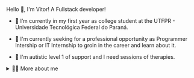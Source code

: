 <!-- Presentation -->
<p>
  Hello 👋, I'm Vitor! A Fullstack developer! 

  - 🌱 I’m currently in my first year as college student at the UTFPR - Universidade Tecnológica Federal do Paraná.

  - 🔭 I'm currently seeking for a professional opportunity as Programmer Intership or IT Internship to groin in the career and learn about it.

  - 🧩 I'm autistic level 1 of support and I need sessions of therapies. 
</p>
<!-- Dropdown -->
<details>
  <summary>👨‍💻 More about me</summary>

  - 💬 I'm 19 years old, currently living in Guarapuava, Paraná, Brazil. I have intermediary English, basic Japanese and I've experience with SQL, HTML/CSS, PHP and Database. I'm studying Javascript and GIT

  - ⚡  I enjoy listen japanese and flashbacks musics, to play guitar, as well as watching movies and playing games! I believe that our personal interests contribute to a more refined perception of things and problem-solving. \o/

<!-- Links -->
[![Gmail](https://img.shields.io/badge/Gmail-D14836?style=for-the-badge&logo=gmail&logoColor=white)](mailto:vitoredu.wi@gmail.com)
[![Instagram](https://img.shields.io/badge/Instagram-E4405F?style=for-the-badge&logo=instagram&logoColor=white)](https://www.instagram.com/vitordev_2230/)
[![LinkedIn](https://img.shields.io/badge/LinkedIn-0077B5?style=for-the-badge&logo=linkedin&logoColor=white)](https://www.linkedin.com/in/vitor-eduardo-witchemichen-4b857b24a/)

<!-- GithubStats -->
![VariableBee GitHub stats](https://github-readme-stats.vercel.app/api?username=vitoredu2230&show_icons=true&theme=gotham)
[![Top Langs](https://github-readme-stats.vercel.app/api/top-langs/?username=vitoredu2230&show_icons=true&theme=gotham)](https://github.com/anuraghazra/github-readme-stats)

## 🔥 Skills
<!-- Skills: Programming Languages -->
  <div style="flex-basis: 48%;">
    <h3>Programming Languages</h3>
    <img align="center" alt="PHP" height="30" width="40" src="https://cdn.jsdelivr.net/gh/devicons/devicon/icons/php/php-plain.svg">
    <img align="center" alt="Js" height="30" width="40" src="https://raw.githubusercontent.com/devicons/devicon/master/icons/javascript/javascript-plain.svg">
    <img align="center" alt="HTML" height="30" width="40" src="https://raw.githubusercontent.com/devicons/devicon/master/icons/html5/html5-original.svg">
    <img align="center" alt="CSS" height="30" width="40" src="https://raw.githubusercontent.com/devicons/devicon/master/icons/css3/css3-original.svg">
